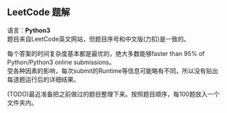 ## LeetCode 题解 
语言：**Python3**  
题目来自LeetCode英文网站，但题目序号和中文版(力扣)是一致的。

每个答案的时间复杂度基本都是最优的，绝大多数能够faster than 95% of Python/Python3 online submissions。  
受各种因素的影响，每次submit的Runtime等信息可能略有不同，所以没有贴出每道题运行后的详细结果。

(TODO)最近准备把之前做过的题目整理下来。按照题目顺序，每100题放入一个文件夹内。
